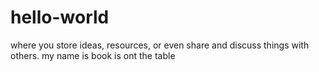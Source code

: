 # hello-world
where you store ideas, resources, or even share and discuss things with others.
my name is book is ont the table
